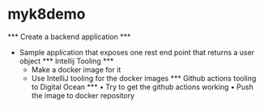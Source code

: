 # myk8demo
  
  *** Create a backend application ***
  * Sample application that exposes one rest end point that returns a user object
  *** Intellij Tooling ***	
	* Make a docker image for it
	* Use IntelliJ tooling for the docker images
  *** Github actions tooling to Digital Ocean ***
	• Try to get the github actions working
	• Push the image to docker repository
